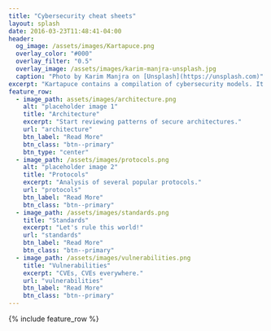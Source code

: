 ```yaml
---
title: "Cybersecurity cheat sheets"
layout: splash
date: 2016-03-23T11:48:41-04:00
header:
  og_image: /assets/images/Kartapuce.png
  overlay_color: "#000"
  overlay_filter: "0.5"
  overlay_image: /assets/images/karim-manjra-unsplash.jpg
  caption: "Photo by Karim Manjra on [Unsplash](https://unsplash.com)"
excerpt: "Kartapuce contains a compilation of cybersecurity models. It details secure architecture patterns, and explains some of the most widely used security protocols."
feature_row:
  - image_path: assets/images/architecture.png
    alt: "placeholder image 1"
    title: "Architecture"
    excerpt: "Start reviewing patterns of secure architectures."
    url: "architecture"
    btn_label: "Read More"
    btn_class: "btn--primary"
    btn_type: "center"
  - image_path: /assets/images/protocols.png
    alt: "placeholder image 2"
    title: "Protocols"
    excerpt: "Analysis of several popular protocols."
    url: "protocols"
    btn_label: "Read More"
    btn_class: "btn--primary"
  - image_path: /assets/images/standards.png
    title: "Standards"
    excerpt: "Let's rule this world!"
    url: "standards"
    btn_label: "Read More"
    btn_class: "btn--primary"
  - image_path: /assets/images/vulnerabilities.png
    title: "Vulnerabilities"
    excerpt: "CVEs, CVEs everywhere."
    url: "vulnerabilities"
    btn_label: "Read More"
    btn_class: "btn--primary"
---
```


{% include feature_row %}
